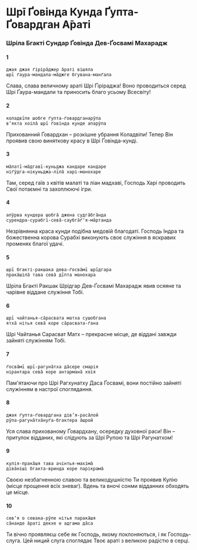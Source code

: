 # Шрī Ґовінда Кунда Ґупта-Ґовардган А̄раті

### Шріла Бгакті Сундар Ґовінда Дев-Ґосвамі Махарадж

#### 1

    джая джая ґіріра̄джер а̄раті вішяла
    шрī ґаура-мандала-ма̄джге бгувана-манґала

Слава, слава величному араті Шрі Ґіріраджа! Воно проводиться серед Шрі Ґаура-мандали та приносить благо усьому Всесвіту!

#### 2

    коладвīпе шобге ґупта-ґовардганарӯпа
    вʼякта хоіла̄ шрī ґовінда кунде апарӯпа

Прихованний Ґовардхан – розкішне убрання Коладвіпи! Тепер Він проявив свою виняткову красу в Шрі Ґовінда-кунді.

#### 3

    ма̄латī-ма̄дгавī-куньджа кандаре кандаре
    ніґӯдга-нікуньджа-лīла̄ харі-манохаре

Там, серед гаїв з квітів малаті та ліан мадхаві, Господь Харі проводить Свої потаємні та захоплюючі ігри.

#### 4

    апӯрва кундера шобга̄ джена судга̄бга̄нда
    сурендра-сурабгī-сева̄-саубга̄ґʼя-ма̄ртанда

Незрівнянна краса кунди подібна медовій благодаті. Господь Індра та божественна корова Сурабхі виконують своє служіння в яскравих променях благої удачі.

#### 5

    шрī бгакті-ракшака дева-ґосва̄мī шрīдгара
    прака̄шіла̄ тава сева̄ дīпта манохара

Шріла Бгакті Ракшак Шрідгар Дев-Ґосвамі Махарадж явив осяяне та чарівне віддане служіння Тобі.

#### 6

    шрī чайтанья-са̄расвата матха сушобгана
    ятха̄ нітья сева̄ коре са̄расвата-ґана

Шрі Чайтанья Сарасват Матх – прекрасне місце, де віддані завжди зайняті служінням Тобі.

#### 7

    ґосва̄мī шрī-рагуна̄тха да̄сере смарія
    нірантара сева̄ коре антармана̄ хоія

Пам'ятаючи про Шрі Рагхунатху Даса Ґосвамі, вони постійно зайняті служінням в настрої споглядання.

#### 8

    джая ґупта-ґовардгана дівʼя-раса̄лой
    рӯпа-рагуна̄тха̄нуґа-бгактера а̄шрой

Уся слава прихованому Ґовардхану, осередку духовної раси! Він – притулок відданих, які слідують за Шрі Рупою та Шрі Рагунатхом!

#### 9

    кулія-прака̄шя тава ачінтья-махіма̄
    діва̄ніші бгакта-вринда коре парікрама̄

Своєю незбагненною славою та великодушністю Ти проявив Кулію (місце прощення всіх зневаг). Вдень та вночі сонми відданних обходять це місце.

#### 10

    севʼя о севака-рӯпе нітья парака̄шя
    са̄нанде а̄раті декхе е адгама да̄са

Ти вічно проявляєш себе як Господь, якому поклоняються, і як Господь-слуга. Цей ниций слуга споглядає Твоє араті з великою радістю в серці.
